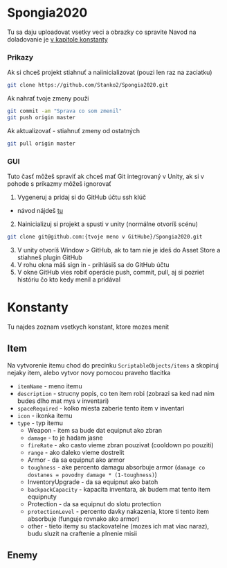 # Spongia2020
Tu sa daju uploadovat vsetky veci a obrazky co spravite
Navod na doladovanie je [v kapitole konstanty](#konstanty)
### Prikazy
Ak si chceš projekt stiahnuť a naiinicializovat (pouzi len raz na zaciatku)
```bash
git clone https://github.com/Stanko2/Spongia2020.git
```
Ak nahrať tvoje zmeny použi
```bash
git commit -am "Sprava co som zmenil"
git push origin master
```
Ak aktualizovať - stiahnuť zmeny od ostatných
```bash
git pull origin master
```
### GUI
Tuto časť môžeš spraviť ak chceš mať Git integrovaný v Unity, ak si v pohode s príkazmy môžeš ignorovať
1. Vygeneruj a pridaj si do GitHub účtu ssh klúč
 - návod nájdeš [tu](https://docs.github.com/en/free-pro-team@latest/github/authenticating-to-github/generating-a-new-ssh-key-and-adding-it-to-the-ssh-agent)
2. Nainicializuj si projekt a spusti v unity (normálne otvoríš scénu)
```bash
git clone git@github.com:{tvoje meno v GitHube}/Spongia2020.git
```
3. V unity otvoríš Window > GitHub, ak to tam nie je ideš do Asset Store a stiahneš plugin GitHub
4. V rohu okna máš sign in - prihlásiš sa do GitHub účtu
5. V okne GitHub vies robiť operácie push, commit, pull, aj si pozriet históriu čo kto kedy menil a pridával

# Konstanty
Tu najdes zoznam vsetkych konstant, ktore mozes menit
## Item
Na vytvorenie itemu chod do precinku `ScriptableObjects/items` a skopiruj nejaky item, alebo vytvor novy pomocou praveho tlacitka
* `itemName` - meno itemu
* `description` - strucny popis, co ten item robi (zobrazi sa ked nad nim budes dlho mat mys v inventari)
* `spaceRequired` - kolko miesta zaberie tento item v inventari
* `icon` - ikonka itemu
* `type` - typ itemu 
  * Weapon - item sa bude dat equipnut ako zbran
   * `damage` - to je hadam jasne
   * `fireRate` - ako casto vieme zbran pouzivat (cooldown po pouziti)
   * `range` - ako daleko vieme dostrelit
  * Armor - da sa equipnut ako armor
   * `toughness` - ake percento damagu absorbuje armor (`damage co dostanes = povodny damage * (1-toughness)`)
  * InventoryUpgrade - da sa equipnut ako batoh
   * `backpackCapacity` - kapacita inventara, ak budem mat tento item equipnuty
  * Protection - da sa equipnut do slotu protection
   * `protectionLevel` - percento davky nakazenia, ktore ti tento item absorbuje (funguje rovnako ako armor)
  * other - tieto itemy su stackovatelne (mozes ich mat viac naraz), budu sluzit na craftenie a plnenie misii
## Enemy
